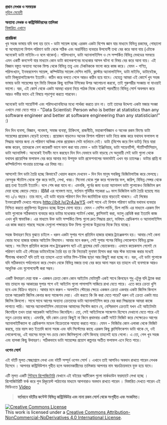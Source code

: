 **প্রধান লেখক ও সমন্বয়ক**   
[নুহিল মেহেদী](https://nuhil.net/)   

**অন্যান্য লেখক ও কন্ট্রিবিউটরদের তালিকা**  
[বিস্তারিত এখানে](https://github.com/howtocode-dev/ds.howtocode.dev/graphs/contributors?type=a)   


**প্রারম্ভিকা**   
খুব সহজ ভাষায় যদি বলা হয় তবে - ডাটা সায়েন্স হচ্ছে এরকম একটা বিশেষ জ্ঞান যার মাধ্যমে বিভিন্ন রকমের, গোছালো বা অগোছালো বিশাল পরিমাণ ডাটা থেকে সঠিক এবং অন্তর্নিহিত ব্যবহার উপযোগী তথ্য বের করে আনা যায় (এটাকে অনেকেই ডাটা মাইনিং-ও বলে থাকেন)। পরিসংখ্যান, ডাটা অ্যানালাইসিস ও সে সম্পর্কিত বিভিন্ন মেথডের সমন্বয়ে এমন একটি কনসেপ্ট যার মাধ্যমে কোন ডাটা কালেকশনের মধ্যেকার আসল ঘটনা বা বিষয় বের করে আনা যায়। এই বিজ্ঞান বস্তুত অন্যান্য অনেক ফিল্ড থেকে বিভিন্ন তত্ত্ব এবং টেকনিককে ফলো করে কাজ করে। যেমন - গণিত, পরিসংখ্যান, ইনফরমেশন সায়েন্স, কম্পিউটার সায়েন্স মেশিন লার্নিং, ক্লাস্টার অ্যানালাইসিস, ডাটা মাইনিং, ডাটাবেইজ, ডাটা ভিজুয়ালাইজেশন ইত্যাদি। কঠিন করে বলতে গেলে আরও কঠিন হয়ে যাবে। যেহেতু আমরা এই কোর্সে খুব সহজ ভাষায় ডাটা সায়েন্সের মূল ভিত্তি বিষয়ক কিছু ব্যাসিক টপিকের উপর আলোচনা করবো, তাই গুরুগম্ভীর সংজ্ঞায় না যাওয়াই ভালো। বরং, এই কোর্স থেকে একটা আবছা ধারনা নিয়ে পাঠক নিজে থেকেই পরবর্তীতে বিভিন্ন সোর্স অবলম্বন করে আরও গভীর ভাবে এই বিষয়ে পড়াশুনা করতে পারবেন। 

অনেকেই ডাটা সায়েন্টিস্ট এবং পরিসংখ্যানবিদের মধ্যে পার্থক্য করতে চান না। তাই তাদের উদ্দেশ্য একটা মজার সংজ্ঞা এখানে দেয়া যেতে পারে - "Data Scientist: Person who is better at statistics than any software engineer and better at software engineering than any statistician!" :)

দিন দিন ব্যবসা, বিজ্ঞান, গবেষণা, সমাজ ব্যবস্থা, চিকিৎসা, রাজনীতি, মহাকাশবিজ্ঞান ও অনেক রকম ফিল্ডে ডাটা সায়েন্সের প্রয়োজন বেড়েই চলেছে। প্রয়োজন বাড়লেও অনেক বিশাল পরিমাণ ডাটা নিয়ে কাজ করে যথাযথ ফলাফল বা সিদ্ধান্ত আনার জন্য যে পরিমাণ অভিজ্ঞ লোক প্রয়োজন সেটা বর্তমানে নেই। ডাটা (বিশেষ করে বিগ ডাটা) নিয়ে যারা কাজ করেন, তাদেরকে বেশ কয়েকটি ভাগে ভাগ করা যায় যেমন - ডাটা ইঞ্জিনিয়ার, ডাটা সায়েনটিস্ট, স্ট্যাটিসটিসিয়ান, ডাটা অ্যানালিস্ট। অনেকেই ইদানীং মনে করছেন দিন দিন যেভাবে ডাটা বাড়ছে সে অনুযায়ী সেই ডাটা গুলো থেকে যথাযথ প্রায়োগিক ফলাফল বের করে আনার মত উপযুক্ত ডাটা প্রফেশনালের অভাবটাই এখন বড় চ্যালেঞ্জ। ডাটার প্রাপ্তি বা কম্পিউটেশন পাওয়ার চ্যালেঞ্জ এর বিষয় নয়।   

আসলেই বিগ ডাটা তৈরি হচ্ছে কিভাবে? খেয়াল করলে দেখবেন - দিন দিন মানুষ সবকিছু ডিজিটালাইজ করে ফেলছে। ফেসবুক স্ট্যাটাস থেকে শুরু করে ফটো, লেখা, খবর। সিনেমা থেকে শুরু করে গবেষণার ফল, জরিপ, বিভিন্ন সেন্সর থেকে প্রাপ্ত তথ্য ইত্যাদি ইত্যাদি। বলে শেষ করা যাবে না। এমনকি, পূর্বের জমা হওয়া অ্যানালগ ডাটা গুলোকেও ডিজিটাল রূপ দেয়া হচ্ছে জোড়ে সোরে। IBM এর গবেষণা মতে, বর্তমান পৃথিবীর শতকরা ৯০ ভাগ ডিজিটাল ডাটা তৈরি হয়েছে মাত্র গত ২/৩ বছরে। তার মানে, এই ডাটা বাড়ার পরিমাণ দিন দিন জ্যামিতিক হারে বাড়তেই থাকবে। এই লিঙ্কের ইনফগ্রোফটি দেখতে পারেনঃ http://bit.ly/2r4JwYS একই সাথে এই বিশাল পরিমাণ ডাটার যথাযথ ব্যবহার নিশ্চিত করতে প্রযুক্তিগত উন্নয়নও হচ্ছে উল্লেখ যোগ্য হারে। যেমন - মেশিন লার্নিং, ডিপ লার্নিং এর মাধ্যমে এরকম বিগ ডাটা গুলোকে সঠিকভাবে ব্যবহার করে ডাটার মধ্যেকার প্যাটার্ন খোজা, ক্লাসিফাই করা, ভ্যালু প্রেডিক্ট করা ইত্যাদি কাজ এখন খুবি স্বাভাবিক। এর মাধ্যমে উক্ত ডাটা সম্পর্কিত ফিল্ড গুলো দ্রুত সিদ্ধান্ত গ্রহণ, ভবিষ্যৎ প্রেডিকশন ও অ্যানালাইসিস এর কাজ করতে পারছে সহজে যেগুলো পক্ষান্তরে উক্ত ফিল্ড গুলোকে উন্নয়নের দিকে নিয়ে যাচ্ছে।   

সহজ উদাহরণ দিয়ে বুঝতে চাইলে - ধরুন একটা সুপার শপে প্রতিদিন হাজার হাজার ট্র্যাঞ্জেকশন হয়। আবার সেই কেনা বেচার মধ্যে হাজার হাজার আইটেম বিদ্যমান। আবার মনে করুন, সেই সুপার শপের বিভিন্ন লোকেশনে বিভিন্ন ব্র্যাঞ্চ আছে। সব মিলে প্রতিদিন কয়েক লাখ ট্র্যাঞ্জেকশন ঘটে এই ব্র্যান্ডের মোট বেচাকেনায়। এভাবে কয়েকমাস গেলেই যে পরিমাণ ডাটা এই স্টোরের ডাটাবেইজে তৈরি হয় তা কি নিতান্তই মুনাফা হিসাব করা আর স্টক ম্যানেজ করার মধ্যেই সীমাবদ্ধ থাকবে? যদি তাই হয় তাহলে এতো ডাটার মিস-ইউজ ছাড়া আর কিছুই করা হচ্ছে না। বরং, এই ডাটা গুলোকে যদি সঠিকভাবে পর্যালোচনা করে সেখান থেকে বিভিন্ন মজার তথ্য বের করে আনা সম্ভব হয় তাহলে ওই ব্যবসাকে আরও আধুনিক এবং যুগোপযোগী করা সম্ভব। 

একটি উদাহরণ দেয়া যাক - একজন ক্রেতা কোন কোন আইটেম মোটামুটি একই সাথে কিনছেন শুধু এটুকু যদি ট্র্যাক করা যায় তাহলে বড় আকারের সুপার শপে ওই আইটেম গুলো পাসাপাশি সাজিয়ে রাখা যেতে পারে। এতে করে ক্রেতা খুশি হবে এবং বিক্রিও বাড়বে। আবার মনে করুন - অনলাইন স্টোরের ক্ষেত্রে একজন ক্রেতা একবার একটা জিনিষ কিনলে তাকে আরেকটা জিনিষ কেনার জন্য সাজেশন দেয়া। এটা করতে কি কি করা যেতে পারে? ধরুন ওই ক্রেতা একটা মাত্র জিনিষ কিনলো। সাথে সাথে আগের অন্যান্য ক্রেতাদের ডাটা অ্যানালাইসিস করে বের করা সিদ্ধান্তকে আমরা কাজে লাগাতে পারি। আগের অ্যানালাইসিস মোতাবেক আমাদের সিস্টেম জানে যে, বেশিরভাগ ক্রেতাই যখন এই আইটেমটা কিনেছিল তখন তারা আরেকটা আইটেমও কিনেছিল। তো, সেই আইটেমকে সাজেশন হিসেবে দেখানো যেতে পারে এই নতুন ক্রেতার কাছে। এমনকি, যদি কোন ক্রেতা কিছুই না কিনে প্রথমবার একটি সাইট ভিজিট করে সেক্ষেত্রেও আগের অ্যানালাইটিক্যাল বা প্রেডিকশন মডেল বিক্রেতাকে সাহায্য করতে পারে। যেমন - ভিজিটর কোন এলাকা থেকে ভিজিট করছে, তার বয়স কত ইত্যাদি জানা সহজ এবং যদি সিস্টেমের কাছে এরকম কিছু ক্লাসিফিকেশন ডাটা থাকে যে, ওই লোকেশনের, এই বয়সের মানুষ সব চেয়ে কোন জিনিষগুলো বেশি কিনছে তাহলেই হয়ে গেলো। এ তো, গেল খুব সহজ এবং হালকা কিছু উদাহরণ। সঠিকভাবে ডাটা সায়েন্সের প্রয়োগ কল্পনার অতীত ফলাফল এনে দিতে পারে। 

**ওপেন সোর্স**

এই বইটি মূলত স্বেচ্ছাশ্রমে লেখা এবং বইটি সম্পূর্ন ওপেন সোর্স । এখানে তাই আপনিও অবদান রাখতে পারেন লেখক হিসেবে । আপনার কন্ট্রিবিউশান গৃহীত হলে অবদানকারীদের তালিকায় আপনার নাম স্বয়ংক্রিয়ভাবে যুক্ত হয়ে যাবে।  

এটি মূলত একটি [গিটহাব রিপোজিটোরি](https://github.com/howtocode-dev/ds.howtocode.dev)  যেখানে এই বইয়ের আর্টিকেল গুলো মার্কডাউন ফরম্যাটে লেখা হচ্ছে । রিপোজিটরিটি ফর্ক করে পুল রিকুয়েস্ট পাঠানোর মাধ্যমে আপনারাও অবদান রাখতে পারেন । বিস্তারিত দেখতে পারেন এই ভিডিওতে  [Video](http://blog.howtocode.dev/?p=32)

> **বর্তমানে বইটির কন্টেন্ট বিভিন্ন কন্ট্রিবিউটর এবং নানা রকম সোর্স থেকে সংগৃহীত এবং সংকলিত।**  

<a rel="license" href="http://creativecommons.org/licenses/by-nc-nd/4.0/"><img alt="Creative Commons License" style="border-width:0" src="https://i.creativecommons.org/l/by-nc-nd/4.0/88x31.png" /></a><br />This work is licensed under a <a rel="license" href="http://creativecommons.org/licenses/by-nc-nd/4.0/">Creative Commons Attribution-NonCommercial-NoDerivatives 4.0 International License</a>.   

